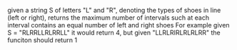 given a string S of letters "L" and "R", denoting the types of shoes in line (left or right), returns the maximum number of intervals such at each interval contains an equal number of left and right shoes For example given S = "RLRRLLRLRRLL" it would return 4, but given "LLRLRIRLRLRLRR" the funciton should return 1

